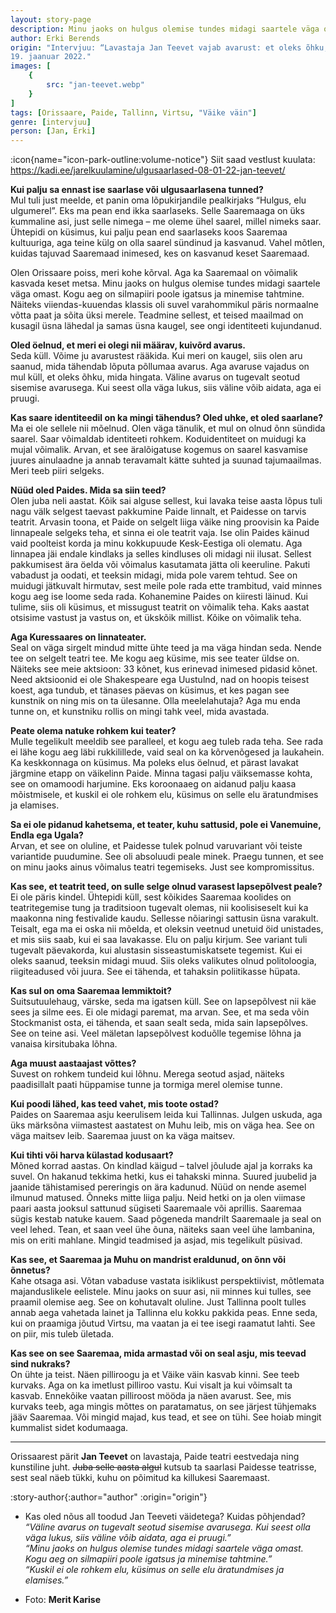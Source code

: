 ```yaml
---
layout: story-page
description: Minu jaoks on hulgus olemise tundes midagi saartele väga omast.
author: Erki Berends
origin: "Intervjuu: “Lavastaja Jan Teevet vajab avarust: et oleks õhku, mida hingata”, Saarte Hääl,
19. jaanuar 2022."
images: [
    {
        src: "jan-teevet.webp"
    }
]
tags: [Orissaare, Paide, Tallinn, Virtsu, "Väike väin"]
genre: [intervjuu]
person: [Jan, Erki]
---
```


<!-- # {{ $doc.title }} -->

:icon{name="icon-park-outline:volume-notice"} Siit saad vestlust kuulata: https://kadi.ee/jarelkuulamine/ulgusaarlased-08-01-22-jan-teevet/


 
**Kui palju sa ennast ise saarlase või ulgusaarlasena tunned?** \
Mul tuli just meelde, et panin oma lõpukirjandile pealkirjaks “Hulgus, elu ulgumerel”. Eks ma pean end ikka saarlaseks. Selle Saaremaaga on üks kummaline asi, just selle nimega – me oleme ühel saarel, millel nimeks saar. Ühtepidi on küsimus, kui palju pean end saarlaseks koos Saaremaa kultuuriga, aga teine külg on olla saarel sündinud ja kasvanud. Vahel mõtlen, kuidas tajuvad Saaremaad inimesed, kes on kasvanud keset Saaremaad.

Olen Orissaare poiss, meri kohe kõrval. Aga ka Saaremaal on võimalik kasvada keset metsa. Minu jaoks on hulgus olemise tundes midagi saartele väga omast. Kogu aeg on silmapiiri poole igatsus ja minemise tahtmine. Näiteks viiendas-kuuendas klassis oli suvel varahommikul päris normaalne võtta paat ja sõita üksi merele. Teadmine sellest, et teised maailmad on kusagil üsna lähedal ja samas üsna kaugel, see ongi identiteeti kujundanud.

**Oled öelnud, et meri ei olegi nii määrav, kuivõrd avarus.** \
Seda küll. Võime ju avarustest rääkida. Kui meri on kaugel, siis olen aru saanud, mida tähendab lõputa põllumaa avarus. Aga avaruse vajadus on mul küll, et oleks õhku, mida hingata. Väline avarus on tugevalt seotud sisemise avarusega. Kui seest olla väga lukus, siis väline võib aidata, aga ei pruugi.

**Kas saare identiteedil on ka mingi tähendus? Oled uhke, et oled saarlane?** \
Ma ei ole sellele nii mõelnud. Olen väga tänulik, et mul on olnud õnn sündida saarel. Saar võimaldab identiteeti rohkem. Koduidentiteet on muidugi ka mujal võimalik. Arvan, et see äralõigatuse kogemus on saarel kasvamise juures ainulaadne ja annab teravamalt kätte suhted ja suunad tajumaailmas. Meri teeb piiri selgeks.

**Nüüd oled Paides. Mida sa siin teed?** \
Olen juba neli aastat. Kõik sai alguse sellest, kui lavaka teise aasta lõpus tuli nagu välk selgest taevast pakkumine Paide linnalt, et Paidesse on tarvis teatrit. Arvasin toona, et Paide on selgelt liiga väike ning proovisin ka Paide linnapeale selgeks teha, et sinna ei ole teatrit vaja. Ise olin Paides käinud vaid poolteist korda ja minu kokkupuude Kesk-Eestiga oli olematu. Aga linnapea jäi endale kindlaks ja selles kindluses oli midagi nii ilusat. Sellest pakkumisest ära öelda või võimalus kasutamata jätta oli keeruline. Pakuti vabadust ja oodati, et teeksin midagi, mida pole varem tehtud. See on muidugi jätkuvalt hirmutav, sest meile pole rada ette trambitud, vaid minnes kogu aeg ise loome seda rada. Kohanemine Paides on kiiresti läinud. Kui tulime, siis oli küsimus, et missugust teatrit on võimalik teha. Kaks aastat otsisime vastust ja vastus on, et ükskõik millist. Kõike on võimalik teha.

**Aga Kuressaares on linnateater.** \
Seal on väga sirgelt mindud mitte ühte teed ja ma väga hindan seda. Nende tee on selgelt teatri tee. Me kogu aeg küsime, mis see teater üldse on. Näiteks see meie aktsioon: 33 kõnet, kus erinevad inimesed pidasid kõnet. Need aktsioonid ei ole Shakespeare ega Uustulnd, nad on hoopis teisest koest, aga tundub, et tänases päevas on küsimus, et kes pagan see kunstnik on ning mis on ta ülesanne. Olla meelelahutaja? Aga mu enda tunne on, et kunstniku rollis on mingi tahk veel, mida avastada.

**Peate olema natuke rohkem kui teater?** \
Mulle tegelikult meeldib see paralleel, et kogu aeg tuleb rada teha. See rada ei lähe kogu aeg läbi rukkilillede, vaid seal on ka kõrvenõgesed ja laukahein. Ka keskkonnaga on küsimus. Ma poleks elus öelnud, et pärast lavakat järgmine etapp on väikelinn Paide. Minna tagasi palju väiksemasse kohta, see on omamoodi harjumine. Eks koroonaaeg on aidanud palju kaasa mõistmisele, et kuskil ei ole rohkem elu, küsimus on selle elu äratundmises ja elamises.

**Sa ei ole pidanud kahetsema, et teater, kuhu sattusid, pole ei Vanemuine, Endla ega Ugala?** \
Arvan, et see on oluline, et Paidesse tulek polnud varuvariant või teiste variantide puudumine. See oli absoluudi peale minek. Praegu tunnen, et see on minu jaoks ainus võimalus teatri tegemiseks. Just see kompromissitus.

**Kas see, et teatrit teed, on sulle selge olnud varasest lapsepõlvest peale?** \
Ei ole päris kindel. Ühtepidi küll, sest kõikides Saaremaa koolides on teatritegemise tung ja traditsioon tugevalt olemas, nii koolisiseselt kui ka maakonna ning festivalide kaudu. Sellesse nõiaringi sattusin üsna varakult. Teisalt, ega ma ei oska nii mõelda, et oleksin veetnud unetuid öid unistades, et mis siis saab, kui ei saa lavakasse. Elu on palju kirjum. See variant tuli tugevalt päevakorda, kui alustasin sisseastumiskatsete tegemist. Kui ei oleks saanud, teeksin midagi muud. Siis oleks valikutes olnud politoloogia, riigiteadused või juura. See ei tähenda, et tahaksin poliitikasse hüpata.

**Kas sul on oma Saaremaa lemmiktoit?** \
Suitsutuulehaug, värske, seda ma igatsen küll. See on lapsepõlvest nii käe sees ja silme ees. Ei ole midagi paremat, ma arvan. See, et ma seda võin Stockmanist osta, ei tähenda, et saan sealt seda, mida sain lapsepõlves. See on teine asi. Veel mäletan lapsepõlvest koduõlle tegemise lõhna ja vanaisa kirsitubaka lõhna.

**Aga muust aastaajast võttes?** \
Suvest on rohkem tundeid kui lõhnu. Merega seotud asjad, näiteks paadisillalt paati hüppamise tunne ja tormiga merel olemise tunne.

**Kui poodi lähed, kas teed vahet, mis toote ostad?** \
Paides on Saaremaa asju keerulisem leida kui Tallinnas. Julgen uskuda, aga üks märksõna viimastest aastatest on Muhu leib, mis on väga hea. See on väga maitsev leib. Saaremaa juust on ka väga maitsev.

**Kui tihti või harva külastad kodusaart?** \
Mõned korrad aastas. On kindlad käigud – talvel jõulude ajal ja korraks ka suvel. On hakanud tekkima hetki, kus ei tahakski minna. Suured juubelid ja jaanide tähistamised pereringis on ära kadunud. Nüüd on nende asemel ilmunud matused. Õnneks mitte liiga palju. Neid hetki on ja olen viimase paari aasta jooksul sattunud sügiseti Saaremaale või aprillis. Saaremaa sügis kestab natuke kauem. Saad põgeneda mandrilt Saaremaale ja seal on veel lehed. Tean, et saan veel ühe õuna, näiteks saan veel ühe lambanina, mis on eriti mahlane. Mingid teadmised ja asjad, mis tegelikult püsivad.

**Kas see, et Saaremaa ja Muhu on mandrist eraldunud, on õnn või õnnetus?** \
Kahe otsaga asi. Võtan vabaduse vastata isiklikust perspektiivist, mõtlemata majanduslikele eelistele. Minu jaoks on suur asi, nii minnes kui tulles, see praamil olemise aeg. See on kohutavalt oluline. Just Tallinna poolt tulles annab aega vahetada lainet ja Tallinna elu kokku pakkida peas. Enne seda, kui on praamiga jõutud Virtsu, ma vaatan ja ei tee isegi raamatut lahti. See on piir, mis tuleb ületada.

**Kas see on see Saaremaa, mida armastad või on seal asju, mis teevad sind nukraks?** \
On ühte ja teist. Näen pilliroogu ja et Väike väin kasvab kinni. See teeb kurvaks. Aga on ka imetlust pilliroo vastu. Kui visalt ja kui võimsalt ta kasvab. Ennekõike vaatan pilliroost mööda ja näen avarust. See, mis kurvaks teeb, aga mingis mõttes on paratamatus, on see järjest tühjemaks jääv Saaremaa. Või mingid majad, kus tead, et see on tühi. See hoiab mingit kummalist sidet kodumaaga.

<hr />

Orissaarest pärit **Jan Teevet** on lavastaja, Paide teatri eestvedaja ning kunstiline juht. ~~Juba selle aasta algul~~ kutsub ta saarlasi Paidesse teatrisse, sest seal näeb tükki, kuhu on põimitud ka killukesi Saaremaast.





:story-author{:author="author" :origin="origin"}

<details-wrapper summary="Mis mõtted tekkisid?">

- Kas oled nõus all toodud Jan Teeveti väidetega? Kuidas põhjendad? \
*“Väline avarus on tugevalt seotud sisemise avarusega. Kui seest olla väga lukus, siis väline võib aidata, aga ei pruugi.”* \
*“Minu jaoks on hulgus olemise tundes midagi saartele väga omast. Kogu aeg on silmapiiri poole igatsus ja minemise tahtmine.”* \
*“Kuskil ei ole rohkem elu, küsimus on selle elu äratundmises ja elamises.”*

</details-wrapper>


<details-wrapper summary="Allikad" class="text-sm" icon="icon-park-outline:document-folder">

- Foto: **Merit Karise**

</details-wrapper>